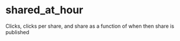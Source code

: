 shared_at_hour
==============

Clicks, clicks per share, and share as a function of when then share is published